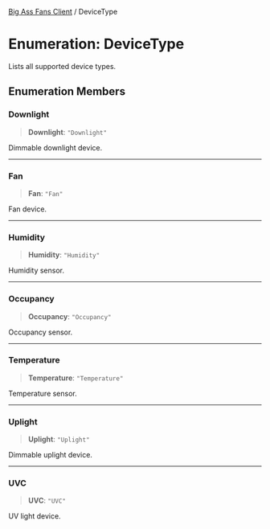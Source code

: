 [Big Ass Fans Client](../README.md) / DeviceType

# Enumeration: DeviceType

Lists all supported device types.

## Enumeration Members

### Downlight

> **Downlight**: `"Downlight"`

Dimmable downlight device.

***

### Fan

> **Fan**: `"Fan"`

Fan device.

***

### Humidity

> **Humidity**: `"Humidity"`

Humidity sensor.

***

### Occupancy

> **Occupancy**: `"Occupancy"`

Occupancy sensor.

***

### Temperature

> **Temperature**: `"Temperature"`

Temperature sensor.

***

### Uplight

> **Uplight**: `"Uplight"`

Dimmable uplight device.

***

### UVC

> **UVC**: `"UVC"`

UV light device.
